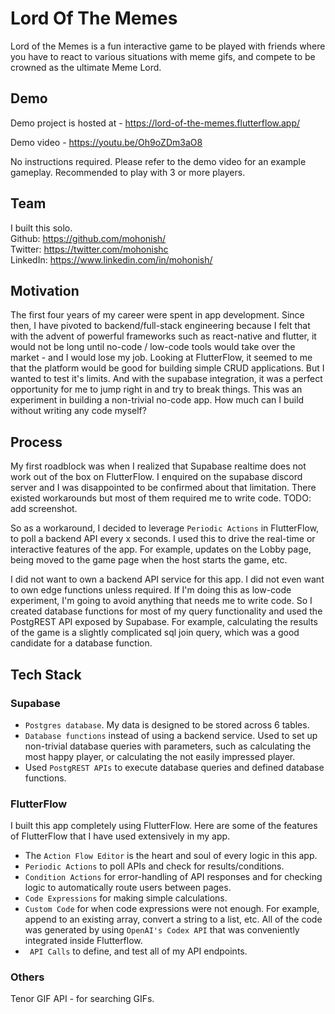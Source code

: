 # Lord Of The Memes

Lord of the Memes is a fun interactive game to be played with friends where you have to react to various situations with meme gifs, and compete to be crowned as the ultimate Meme Lord.

## Demo

Demo project is hosted at - https://lord-of-the-memes.flutterflow.app/

Demo video - https://youtu.be/Oh9oZDm3aO8

No instructions required. Please refer to the demo video for an example gameplay. Recommended to play with 3 or more players.

## Team

I built this solo.  
Github: https://github.com/mohonish/  
Twitter: https://twitter.com/mohonishc  
LinkedIn: https://www.linkedin.com/in/mohonish/

## Motivation

The first four years of my career were spent in app development. Since then, I have pivoted to backend/full-stack engineering because I felt that with the advent of powerful frameworks such as react-native and flutter, it would not be long until no-code / low-code tools would take over the market - and I would lose my job. Looking at FlutterFlow, it seemed to me that the platform would be good for building simple CRUD applications. But I wanted to test it's limits. And with the supabase integration, it was a perfect opportunity for me to jump right in and try to break things. This was an experiment in building a non-trivial no-code app. How much can I build without writing any code myself?

## Process

My first roadblock was when I realized that Supabase realtime does not work out of the box on FlutterFlow. I enquired on the supabase discord server and I was disappointed to be confirmed about that limitation. There existed workarounds but most of them required me to write code.
TODO: add screenshot.

So as a workaround, I decided to leverage `Periodic Actions` in FlutterFlow, to poll a backend API every x seconds. I used this to drive the real-time or interactive features of the app. For example, updates on the Lobby page, being moved to the game page when the host starts the game, etc.

I did not want to own a backend API service for this app. I did not even want to own edge functions unless required. If I'm doing this as low-code experiment, I'm going to avoid anything that needs me to write code. So I created database functions for most of my query functionality and used the PostgREST API exposed by Supabase. For example, calculating the results of the game is a slightly complicated sql join query, which was a good candidate for a database function.


## Tech Stack

### Supabase
- `Postgres database`. My data is designed to be stored across 6 tables.
- `Database functions` instead of using a backend service. Used to set up non-trivial database queries with parameters, such as calculating the most happy player, or calculating the not easily impressed player.
- Used `PostgREST APIs` to execute database queries and defined database functions.

### FlutterFlow

I built this app completely using FlutterFlow. Here are some of the features of FlutterFlow that I have used extensively in my app.
- The `Action Flow Editor` is the heart and soul of every logic in this app.
- `Periodic Actions` to poll APIs and check for results/conditions.
- `Condition Actions` for error-handling of API responses and for checking logic to automatically route users between pages.
- `Code Expressions` for making simple calculations.
- `Custom Code` for when code expressions were not enough. For example, append to an existing array, convert a string to a list, etc. All of the code was generated by using `OpenAI's Codex API` that was conveniently integrated inside Flutterflow.
- ` API Calls` to define, and test all of my API endpoints. 

### Others
Tenor GIF API - for searching GIFs.


